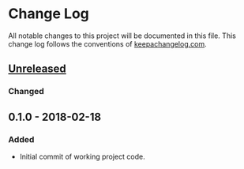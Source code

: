 # Change Log
All notable changes to this project will be documented in this file. This change log follows the conventions of [keepachangelog.com](http://keepachangelog.com/).

## [Unreleased]
### Changed

## 0.1.0 - 2018-02-18
### Added
- Initial commit of working project code.

[Unreleased]: https://github.com/borh/clj-sudachi/compare/0.1.0...HEAD
[0.1.0]: https://github.com/borh/clj-sudachi/compare/0.1.0...0.1.0
